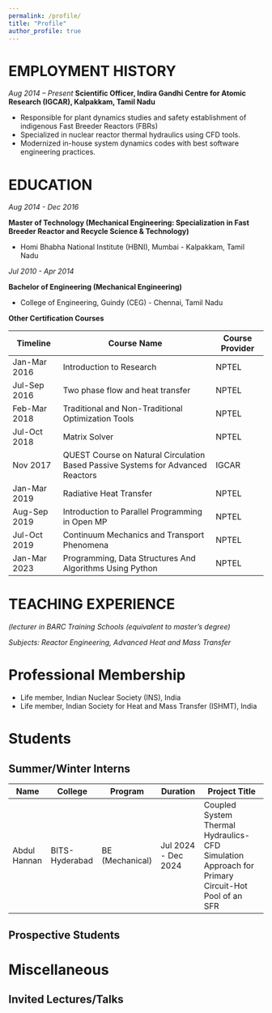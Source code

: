 ```yaml
---
permalink: /profile/
title: "Profile"
author_profile: true
---
```


EMPLOYMENT HISTORY
==================
*Aug 2014 – Present*
**Scientific Officer, Indira Gandhi Centre for Atomic Research (IGCAR), Kalpakkam, Tamil Nadu**
  -  Responsible for plant dynamics studies and safety establishment of indigenous Fast Breeder Reactors (FBRs)
  -  Specialized in nuclear reactor thermal hydraulics using CFD tools.
  -  Modernized in-house system dynamics codes with best software engineering practices.

EDUCATION
=========
*Aug 2014 - Dec 2016*

**Master of Technology (Mechanical Engineering: Specialization in Fast Breeder Reactor and Recycle Science & Technology)**
  -  Homi Bhabha National Institute (HBNI), Mumbai - Kalpakkam, Tamil Nadu

*Jul 2010 - Apr 2014*

**Bachelor of Engineering (Mechanical Engineering)**
  -  College of Engineering, Guindy (CEG) - Chennai, Tamil Nadu

**Other Certification Courses**

| Timeline       | Course Name                                                      | Course Provider |
|----------------|------------------------------------------------------------------|-----------------|
| Jan-Mar 2016   | Introduction to Research                                        | NPTEL          |
| Jul-Sep 2016   | Two phase flow and heat transfer                                 | NPTEL          |
| Feb-Mar 2018   | Traditional and Non-Traditional Optimization Tools               | NPTEL          |
| Jul-Oct 2018   | Matrix Solver                                                   | NPTEL          |
| Nov 2017       | QUEST Course on Natural Circulation Based Passive Systems for Advanced Reactors | IGCAR |
| Jan-Mar 2019   | Radiative Heat Transfer                                          | NPTEL          |
| Aug-Sep 2019   | Introduction to Parallel Programming in Open MP                  | NPTEL          |
| Jul-Oct 2019   | Continuum Mechanics and Transport Phenomena                      | NPTEL          |
| Jan-Mar 2023   | Programming, Data Structures And Algorithms Using Python         | NPTEL          |


TEACHING EXPERIENCE
===================
*(lecturer in BARC Training Schools (equivalent to master’s degree)*

*Subjects: Reactor Engineering, Advanced Heat and Mass Transfer*

Professional Membership
=======================
 - Life member, Indian Nuclear Society (INS), India
 - Life member, Indian Society for Heat and Mass Transfer (ISHMT), India
 
[//]: # (INYAS)
 
Students
========
## Summer/Winter Interns

| Name          | College          | Program            | Duration           | Project Title                                             |
|---------------|------------------|--------------------|--------------------|----------------------------------------------------------|
| Abdul Hannan  | BITS-Hyderabad   | BE (Mechanical)    | Jul 2024 - Dec 2024 | Coupled System Thermal Hydraulics-CFD Simulation Approach for Primary Circuit-Hot Pool of an SFR |

## Prospective Students

Miscellaneous
=============
Invited Lectures/Talks
----------------------

